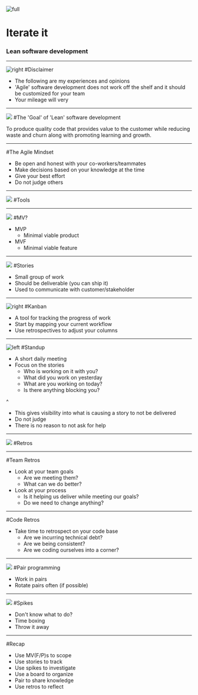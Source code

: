 <!--- 186903759/Richard Drury/Taxi -->
![full](./images/186903759.jpg)
# Iterate it
### Lean software development


---
<!-- 163840260/Dimitri Otis/Photographer's Choice-->
![right](./images/163840260.jpg)
#Disclaimer

* The following are my experiences and opinions
* 'Agile' software development does not work off the shelf and it should be customized for your team
* Your mileage will very

---
<!-- 73207042/Ableimages/Iconica-->
![](./images/73207042.jpg)
#The 'Goal' of 'Lean' software development

To produce quality code that provides value to the customer while reducing waste and churn along with promoting learning and growth.

---

#The Agile Mindset

* Be open and honest with your co-workers/teammates
* Make decisions based on your knowledge at the time
* Give your best effort
* Do not judge others


---
<!-- 116474599/Epics/Hulton Archive -->
![](./images/116474599.jpg)
#Tools

---
<!-- 128893632/Marcos Welsh/age fotostock -->
![](./images/128893632.jpg)
#MV?

* MVP
  * Minimal viable product
* MVF
  * Minimal viable feature

---
<!-- 156483151/Tanya Little/Moment Select -->
![](./images/156483151.jpg)
#Stories

* Small group of work
* Should be deliverable (you can ship it)
* Used to communicate with customer/stakeholder 

---
<!-- 167247060/Liubomir Turcanu/iStock / 360 -->
![right](./images/167247060.jpg)
#Kanban

* A tool for tracking the progress of work
* Start by mapping your current workflow
* Use retrospectives to adjust your columns

---
<!-- 164837402/Thomas Barwick/Stone -->
![left](./images/164837402.jpg)
#Standup

* A short daily meeting 
* Focus on the stories
	* Who is working on it with you?
	* What did you work on yesterday
	* What are you working on today?
	* Is there anything blocking you?

<!-- Presenter Notes -->
^ 
* This gives visibility into what is causing a story to not be delivered
* Do not judge
* There is no reason to not ask for help

<!-- End Presenter Notes -->
---
<!-- 168595565/Mike Harrington/Iconica -->
![](./images/168595565.jpg)
#Retros

---
#Team Retros

* Look at your team goals
  * Are we meeting them?
  * What can we do better?
* Look at your process
  * Is it helping us deliver while meeting our goals?
  * Do we need to change anything?

---
#Code Retros

* Take time to retrospect on your code base
	* Are we incurring technical debt?
	* Are we being consistent?
	* Are we coding ourselves into a corner? 

---
<!-- 476141323/Svemir/iStock / 360 -->
![](./images/476141323.jpg)
#Pair programming

* Work in pairs
* Rotate pairs often (if possible)

---
<!-- 89705352/Hemera Technologies/AbleStock.com / 360 -->
![](./images/89705352.jpg)
#Spikes

* Don't know what to do?
* Time boxing
* Throw it away

---
#Recap

* Use MV(F/P)s to scope
* Use stories to track
* Use spikes to investigate
* Use a board to organize
* Pair to share knowledge 
* Use retros to reflect
